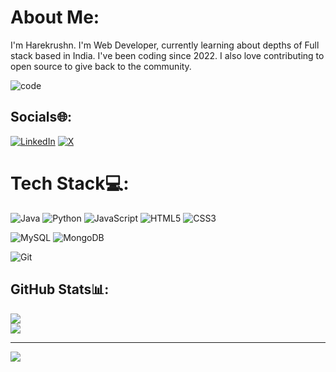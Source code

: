 #  About Me:
I'm Harekrushn. I'm Web Developer, currently learning about depths of Full stack based in India. I've been coding since 2022. I also love contributing to open source to give back to the community.<br>

![code](https://pin.it/4BIEtgoeQ)

## Socials🌐:
[![LinkedIn](https://img.shields.io/badge/LinkedIn-%230077B5.svg?logo=linkedin&logoColor=white)](https://www.linkedin.com/in/harekrushn-vaghasiya-156720266/) [![X](https://img.shields.io/badge/X-black.svg?logo=X&logoColor=white)](https://x.com/Hari10_04) 

# Tech Stack💻:

![Java](https://img.shields.io/badge/java-%23ED8B00.svg?style=for-the-badge&logo=openjdk&logoColor=white) ![Python](https://img.shields.io/badge/python-3670A0?style=for-the-badge&logo=python&logoColor=ffdd54) ![JavaScript](https://img.shields.io/badge/javascript-%23323330.svg?style=for-the-badge&logo=javascript&logoColor=%23F7DF1E) ![HTML5](https://img.shields.io/badge/html5-%23E34F26.svg?style=for-the-badge&logo=html5&logoColor=white) ![CSS3](https://img.shields.io/badge/css3-%231572B6.svg?style=for-the-badge&logo=css3&logoColor=white)

![MySQL](https://img.shields.io/badge/mysql-4479A1.svg?style=for-the-badge&logo=mysql&logoColor=white)
![MongoDB](https://img.shields.io/badge/MongoDB-%234ea94b.svg?style=for-the-badge&logo=mongodb&logoColor=white)

![Git](https://img.shields.io/badge/git-%23F05033.svg?style=for-the-badge&logo=git&logoColor=white)

## GitHub Stats📊:
![](https://github-readme-streak-stats.herokuapp.com?user=harekrushn10&theme=dark)<br/>
![](https://github-readme-stats.vercel.app/api/top-langs/?username=harekrushn10&theme=dark&hide_border=false&include_all_commits=true&count_private=true&layout=compact)

---
![](https://visitcount.itsvg.in/api?id=harekrushn10&label=Profile%20Views&pretty=false)

